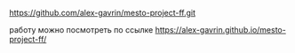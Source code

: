 https://github.com/alex-gavrin/mesto-project-ff.git

работу можно посмотреть по ссылке https://alex-gavrin.github.io/mesto-project-ff/
